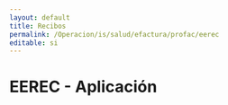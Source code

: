 ```yaml
---
layout: default
title: Recibos
permalink: /Operacion/is/salud/efactura/profac/eerec
editable: si
---
```


# EEREC - Aplicación  

